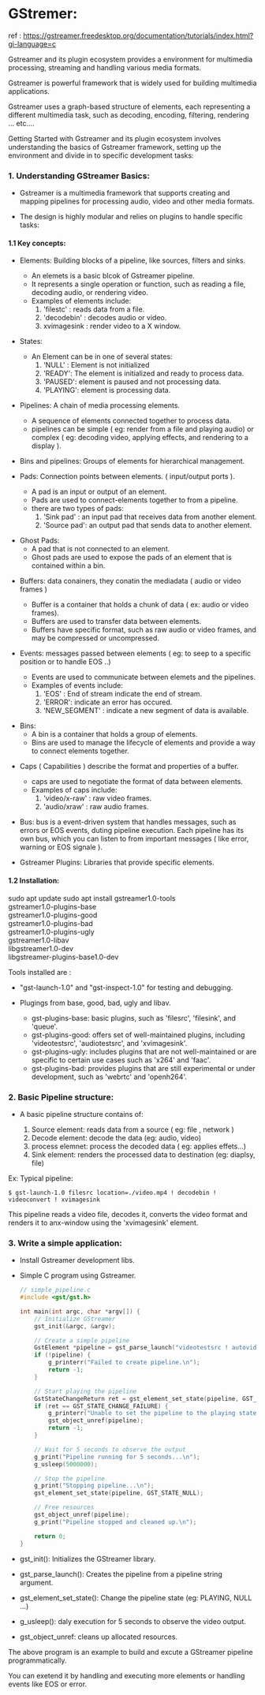 # GStremer:

ref :
 https://gstreamer.freedesktop.org/documentation/tutorials/index.html?gi-language=c


Gstreamer and its plugin ecosystem provides a environment for multimedia processing, streaming and handling
various media formats. 

Gstreamer is powerful framework that is widely used for building multimedia applications.

Gstreamer uses a graph-based structure of elements, each representing a different multimedia task, such as
decoding, encoding, filtering, rendering ... etc....

Getting Started with Gstreamer and its plugin ecosystem involves understanding the basics of Gstreamer
framework, setting up the environment and divide in to specific development tasks:


### 1. Understanding GStreamer Basics: 

- Gstreamer is a multimedia framework that supports creating and mapping pipelines for processing audio,
  video and other media formats. 

- The design is highly modular and relies on plugins to handle specific tasks:

#### 1.1 Key concepts: 

* Elements: Building blocks of a pipeline, like sources, filters and sinks.

    - An elemets is a basic blcok of Gstreamer pipeline.
    - It represents a single operation or function, such as reading a file, decoding audio, or rendering
      video. 
    - Examples of elements include:
        1. 'filestc' : reads data from a file.
        2. 'decodebin' : decodes audio or video.
        3. xvimagesink : render video to a X window.

* States: 
    - An Element can be in one of several states:
        1. 'NULL' : Element is not initialized
        2. 'READY': The element is initialized and ready to process data.
        3. 'PAUSED': element is paused and not processing data.
        4. 'PLAYING': element is processing data.

* Pipelines: A chain of media processing elements.
    - A sequence of elements connected together to process data.
    - pipelines can be simple ( eg: render from a file and playing audio) or complex ( eg: decoding
      video, applying effects, and rendering to a display ).

* Bins and pipelines: Groups of elements for hierarchical management. 

* Pads: Connection points between elements. ( input/output ports ).
    - A pad is an input or output of an element.
    - Pads are used to connect-elements together to from a pipeline.
    - there are two types of pads:
        1. 'Sink pad'  : an input pad that receives data from another element.
        2. 'Source pad': an output pad that sends data to another element.

- Ghost Pads: 
    - A pad that is not connected to an element. 
    - Ghost pads are used to expose the pads of an element that is contained within a bin.

* Buffers: data conainers, they conatin the mediadata ( audio or video frames )
    - Buffer is a container that holds a chunk of data ( ex: audio or video frames).
    - Buffers are used to transfer data between elements.
    - Buffers have specific format, such as raw audio or video frames, and may be compressed or
      uncompressed.

* Events: messages passed between elements ( eg: to seep to a specific position or to handle EOS ..) 
    - Events are used to communicate between elemets and the pipelines.
    - Examples of events include:
        1. 'EOS' : End of stream indicate the end of stream.
        2. 'ERROR': indicate an error has occured.
        3. 'NEW_SEGMENT' : indicate a new segment of data is available.

- Bins:
    - A bin is a container that holds a group of elements.
    - Bins are used to manage the lifecycle of elements and provide a way to connect elements together. 

* Caps ( Capabilities ) describe the format and properties of a buffer.
    - caps are used to negotiate the format of data between elements.
    - Examples of caps include:
        1. 'video/x-raw' : raw video frames.
        2. 'audio/xraw'  : raw audio frames.

* Bus: bus is a event-driven system that handles messages, such as errors or EOS events, duting pipeline
  execution. Each pipeline has its own bus, which you can listen to from important messages ( like error,
  warning or EOS signale ).

* Gstreamer Plugins: Libraries that provide specific elements. 

#### 1.2 Installation:


sudo apt update
sudo apt install gstreamer1.0-tools \
                gstreamer1.0-plugins-base \
                gstreamer1.0-plugins-good \
                gstreamer1.0-plugins-bad \
                gstreamer1.0-plugins-ugly \
                gstreamer1.0-libav \
                libgstreamer1.0-dev \
                libgstreamer-plugins-base1.0-dev

Tools installed are :
- "gst-launch-1.0" and "gst-inspect-1.0" for testing and debugging. 

- Plugings from base, good, bad, ugly and libav.
    - gst-plugins-base: basic plugins, such as 'filesrc', 'filesink', and 'queue'.
    - gst-plugins-good: offers set of well-maintained plugins, including 'videotestsrc', 'audiotestsrc',
      and 'xvimagesink'.
    - gst-plugins-ugly: includes plugins that are not well-maintained or are specific to certain use
      cases such as 'x264' and 'faac'.
    - gst-plugins-bad: provides plugins that are still experimental or under development, such as
      'webrtc' and 'openh264'.


### 2. Basic Pipeline structure:

- A basic pipeline structure contains of:

    1. Source element: reads data from a source ( eg: file , network )
    2. Decode element: decode the data (eg: audio, video)
    3. process elemnet: process the decoded data ( eg: applies effets...)
    4. Sink element: renders the processed data to destination (eg: diaplsy, file)


Ex: Typical pipeline:

 `$ gst-launch-1.0 filesrc location=./video.mp4 ! decodebin ! videoconvert ! xvimagesink`

This pipeline reads a video file, decodes it, converts the video format and renders it to anx-window using
the 'xvimagesink' element. 

### 3. Write a simple application:

- Install Gstreamer development libs.

- Simple C program using Gstreamer.

    ```c 
    // simple_pipeline.c 
    #include <gst/gst.h>

    int main(int argc, char *argv[]) {
        // Initialize GStreamer
        gst_init(&argc, &argv);

        // Create a simple pipeline
        GstElement *pipeline = gst_parse_launch("videotestsrc ! autovideosink", NULL);
        if (!pipeline) {
            g_printerr("Failed to create pipeline.\n");
            return -1;
        }

        // Start playing the pipeline
        GstStateChangeReturn ret = gst_element_set_state(pipeline, GST_STATE_PLAYING);
        if (ret == GST_STATE_CHANGE_FAILURE) {
            g_printerr("Unable to set the pipeline to the playing state.\n");
            gst_object_unref(pipeline);
            return -1;
        }

        // Wait for 5 seconds to observe the output
        g_print("Pipeline running for 5 seconds...\n");
        g_usleep(5000000);

        // Stop the pipeline
        g_print("Stopping pipeline...\n");
        gst_element_set_state(pipeline, GST_STATE_NULL);

        // Free resources
        gst_object_unref(pipeline);
        g_print("Pipeline stopped and cleaned up.\n");

        return 0;
    }
    
    ```
- gst_init(): Initializes the GStreamer library.

- gst_parse_launch(): Creates the pipeline from a pipeline string argument.

- gst_element_set_state(): Change the pipeline state (eg: PLAYING, NULL ...)

- g_usleep(): daly execution for 5 seconds to observe the video output.

- gst_object_unref: cleans up allocated resources.

The above program is an example to build and excute a GStreamer pipeline programmatically.

You can exetend it by handling and executing more elements or handling events like EOS or error.


